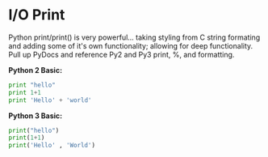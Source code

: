 # I/O Print

Python print/print\(\) is very powerful... taking styling from C string formating and adding some of it's own functionality; allowing for deep functionality. Pull up PyDocs and reference Py2 and Py3 print, %, and formatting.

**Python 2 Basic:**

```py
print "hello"
print 1+1
print 'Hello' + 'world'
```

**Python 3 Basic:**

```py
print("hello")
print(1+1)
print('Hello' , 'World')
```



